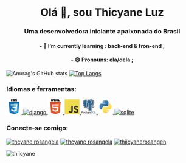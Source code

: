 <h1 align="center">Olá 👋, sou Thicyane Luz</h1>
<h3 align="center">Uma desenvolvedora iniciante apaixonada do Brasil</h3>

<h4 align="center"> - 🌱 I’m currently learning : back-end & fron-end ;</h4>
<h4 align="center"> - 😄 Pronouns: ela/dela ;</h4>

![Anurag's GitHub stats](https://github-readme-stats.vercel.app/api?username=thiicyane&show_icons=true)
[![Top Langs](https://github-readme-stats.vercel.app/api/top-langs/?username=thiicyane&layout=compact)](https://github.com/anuraghazra/github-readme-stats)

<h3 align="left">Idiomas e ferramentas:</h3>
<p align="left"> 
<a href="https://www.w3schools.com/css/" target="_blank" rel="noreferrer"> 
  <img src="https://raw.githubusercontent.com/devicons/devicon/master/icons/css3/css3-original-wordmark.svg" alt="css3" width="40" height="40"/> 
</a> 
<a href="https://www.djangoproject.com/" target="_blank" rel="noreferrer"> 
  <img src="https://cdn.worldvectorlogo.com/logos/django.svg" alt="django" width="40" height ="40"/> 
</a> 
<a href="https://www.w3.org/html/" target="_blank" rel="noreferrer"> 
  <img src="https://raw.githubusercontent.com/devicons/devicon/master/icons/html5/html5-original-wordmark.svg" alt="html5" width="40" height="40"/> 
</a> 
<a href="https://developer.mozilla.org/en-US/docs/Web/JavaScript" target="_blank" rel="noreferrer"> 
<img src="https://raw.githubusercontent.com/devicons/devicon/master/icons/javascript/javascript-original.svg" alt="javascript" width="40" height="40"/> 
</a> 
<a href="https://www.postgresql.org" target="_blank" rel="noreferrer"> 
  <img src="https://raw.githubusercontent.com/devicons/devicon/master/icons/postgresql/postgresql-original-wordmark.svg" alt="postgresql" width="40" height="40"/> 
</a> 
<a href="https://www.python.org" target ="_blank" rel="noreferrer"> 
  <img src="https://raw.githubusercontent.com/devicons/devicon/master/icons/python/python-original.svg" alt="python" width="40 " height="40"/> 
</a> 
<a href="https://www.sqlite.org/" target="_blank" rel="noreferrer"> 
  <img src="https://www.vectorlogo.zone/logos/sqlite/sqlite-icon.svg" alt="sqlite" width="40" height="40"/> 
</a> 
</p>

<h3 align="left">Conecte-se comigo:</h3 >
<p align="left">
<a href="https://linkedin.com/in/thiicyaneluz" target="blank"> <img align="center" src="https://raw.githubusercontent.com/rahuldkjain/github-profile-readme-generator/master/src/images/icons/Social/linked-in-alt.svg" alt="thcyane rosangela" height="30" width="40" /></a>
<a href="https://www.facebook.com/thiicyane/" target="blank"> <img align="center" 
src="https://raw.githubusercontent.com/rahuldkjain/github-profile-readme-generator/master/src/images/icons/Social/facebook.svg" alt="thcyane rosangela" height="30" width="40"/></a>
<a href="https://www.instagram.com/thiicyaneerosange/" target="blank"><img align="center" src="https://raw.githubusercontent.com/rahuldkjain/github-profile-readme-generator/master/src/images/icons/Social/instagram.svg" alt="thiicyanerosangen" height="30" width="40" /></a>
</p>

<p align="left"> <img src= "https://komarev.com/ghpvc/?username=thiicyane&label=Profile%20views&color=0e75b6&style=flat" alt="thiicyane" /> </p>
